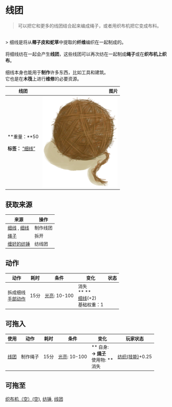 # 线团  
> 可以把它和更多的线团结合起来编成绳子，或者用织布机把它变成布料。  
<br>  
> 细线是将从<b>椰子皮和蛇草</b>中提取的<b>纤维</b>编织在一起制成的。<br><br>将细线纺在一起会产生<b>线团</b>，这些线团可以再次纺在一起制成<b>绳子</b>或在<b>织布机上织布</b>。<br><br>细线本身也能用于<b>制作</b>许多东西，比如工具和建筑。<br>它也是在<b>木筏</b>上进行<b>维修</b>的必要资源。  
  
  线团  |   图片   
 ----  |  ----:   
 **重量：**50<br><br>**标签：**	[“细线”](tag_Cord.md)  |  <img decoding="async" src="Sprite/Yarn.png" href="a.md" style="max-width:300px;max-height:300px;">   
  
## 获取来源  
来源  |  操作  
----  |  ----  
[细线](CordFiber.md) , [细线](CordFiber.md)  |  制作线团  
[绳子](Rope.md)  |  拆开  
[缠好的纺锤](SpindleFiber.md)  |  纺线团  
## 动作  
动作  |  耗时  |  条件  |  变化  |  状态  
----  |  ----  |  ----  |  ----  |  ----  
拆成细线<br>[手部动作](HandAction.md)  |  15分  |  [光亮](Light.md): 10-100  |  消失<br>**  **<br>  [细线](CordFiber.md)(+2)<br>基础权重：1<br>  |    
## 可拖入  
使用  |  动作  |  耗时  |  条件  |  变化  |  玩家状态  
----  |  ----  |  ----  |  ----  |  ----  |  ----  
[线团](YarnFiber.md)  |  制作绳子  |  15分  |  [光亮](Light.md): 10-100  |  ** 自身: **<br>→ [绳子](Rope.md)<br>** 使用物: **<br>消失  |  [纺织(技能)](Skill_Tailoring.md)+0.25  
## 可拖至  
[织布机（空）(空)](LoomEmpty.md), [纺锤](Spindle.md), [线团](YarnFiber.md)  

